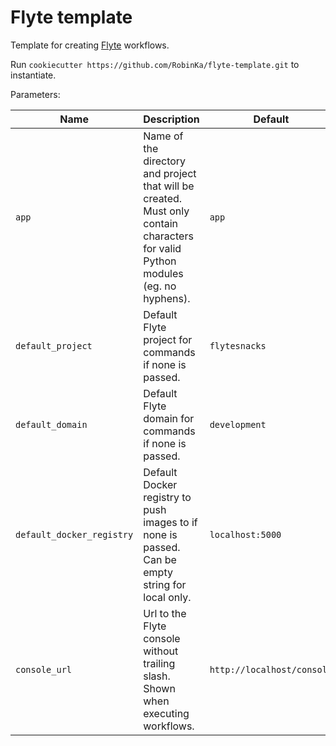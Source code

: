 # Flyte template

Template for creating [Flyte](https://flyte.org/) workflows.

Run `cookiecutter https://github.com/RobinKa/flyte-template.git` to instantiate.

Parameters:

| Name                        | Description                                                                                                                     | Default                    |
| --------------------------- | ------------------------------------------------------------------------------------------------------------------------------- | -------------------------- |
| `app`                       | Name of the directory and project that will be created. Must only contain characters for valid Python modules (eg. no hyphens). | `app`                      |
| `default_project`           | Default Flyte project for commands if none is passed.                                                                           | `flytesnacks`              |
| `default_domain`            | Default Flyte domain for commands if none is passed.                                                                            | `development`              |
| `default_docker_registry` | Default Docker registry to push images to if none is passed. Can be empty string for local only.                              | `localhost:5000`           |
| `console_url`               | Url to the Flyte console without trailing slash. Shown when executing workflows.                                                | `http://localhost/console` |
